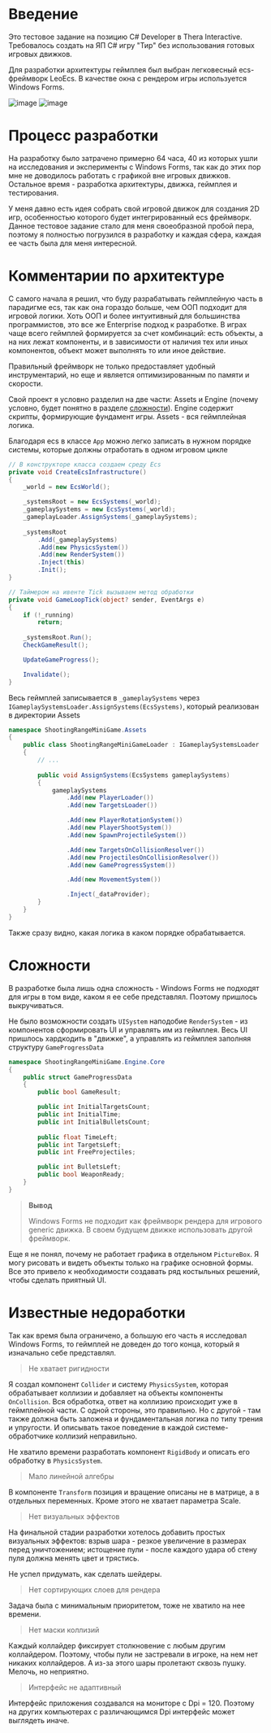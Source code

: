 ﻿# Введение

Это тестовое задание на позицию C# Developer в Thera Interactive.
Требовалось создать на ЯП C# игру "Тир" без использования готовых игровых движков.

Для разработки архитектуры геймплея был выбран легковесный ecs-фреймворк LeoEcs.
В качестве окна с рендером игры используется Windows Forms.

![image](README%20src/Gameplay.jpg)
![image](README%20src/EndOfGame.jpg)

# Процесс разработки

На разработку было затрачено примерно 64 часа, 40 из которых ушли на исследования и эксперименты с Windows Forms,
так как до этих пор мне не доводилось работать с графикой вне игровых движков.
Остальное время - разработка архитектуры, движка, геймплея и тестирования.

У меня давно есть идея собрать свой игровой движок для создания 2D игр, особенностью которого будет интегрированный ecs фреймворк.
Данное тестовое задание стало для меня своеобразной пробой пера, поэтому я полностью погрузился в разработку и каждая сфера, каждая ее часть была для меня интересной.

# Комментарии по архитектуре

С самого начала я решил, что буду разрабатывать геймплейную часть в парадигме ecs, так как она гораздо больше, чем ООП подходит для игровой логики.
Хоть ООП и более интуитивный для большинства программистов, это все же Enterprise подход к разработке.
В играх чаще всего геймплей формируется за счет комбинаций: есть объекты, а на них лежат компоненты, и в зависимости от наличия тех или иных компонентов, объект может выполнять то или иное действие.

Правильный фреймворк не только предоставляет удобный инструментарий, но еще и является оптимизированным по памяти и скорости.

Свой проект я условно разделил на две части: Assets и Engine (почему условно, будет понятно в разделе [сложности](#Cложности)). Engine содержит скрипты, формирующие фундамент игры. Assets - вся геймплейная логика.

Благодаря ecs в классе `App` можно легко записать в нужном порядке системы, которые должны отработать в одном игровом цикле

```csharp
// В конструкторе класса создаем среду Ecs 
private void CreateEcsInfrastructure()
{
	_world = new EcsWorld();

	_systemsRoot = new EcsSystems(_world);
	_gameplaySystems = new EcsSystems(_world);
	_gameplayLoader.AssignSystems(_gameplaySystems);
	
	_systemsRoot
		.Add(_gameplaySystems)
		.Add(new PhysicsSystem())
		.Add(new RenderSystem())
		.Inject(this)
		.Init();
}

// Таймером на ивенте Tick вызываем метод обработки
private void GameLoopTick(object? sender, EventArgs e)
{
	if (!_running)
		return;
	
	_systemsRoot.Run();
	CheckGameResult();

	UpdateGameProgress();

	Invalidate();
}
```

Весь геймплей записывается в `_gameplaySystems` через `IGameplaySystemsLoader.AssignSystems(EcsSystems)`, который реализован в директории Assets

```csharp
namespace ShootingRangeMiniGame.Assets
{
	public class ShootingRangeMiniGameLoader : IGameplaySystemsLoader
	{
		// ...
		
		public void AssignSystems(EcsSystems gameplaySystems)
		{
			gameplaySystems
				.Add(new PlayerLoader())
				.Add(new TargetsLoader())

				.Add(new PlayerRotationSystem())
				.Add(new PlayerShootSystem())
				.Add(new SpawnProjectileSystem())

				.Add(new TargetsOnCollisionResolver())
				.Add(new ProjectilesOnCollisionResolver())
				.Add(new GameProgressSystem())

				.Add(new MovementSystem())

				.Inject(_dataProvider);
		}
	}
}
```

Также сразу видно, какая логика в каком порядке обрабатывается.

# Сложности

В разработке была лишь одна сложность - Windows Forms не подходят для игры в том виде, каком я ее себе представлял.
Поэтому пришлось выкручиваться.

Не было возможности создать `UISystem` наподобие `RenderSystem` - из компонентов сформировать UI и управлять им из геймплея.
Весь UI пришлось хардкодить в "движке", а управлять из геймплея заполняя структуру `GameProgressData`

```csharp
namespace ShootingRangeMiniGame.Engine.Core
{
	public struct GameProgressData
	{
		public bool GameResult;

		public int InitialTargetsCount;
		public int InitialTime;
		public int InitialBulletsCount;
		
		public float TimeLeft;
		public int TargetsLeft;
		public int FreeProjectiles;

		public int BulletsLeft;
		public bool WeaponReady;
	}
}
```

> **Вывод**
> 
>Windows Forms не подходит как фреймворк рендера для игрового generic движка.
>В своем будущем движке использовать другой фреймворк.

Еще я не понял, почему не работает графика в отдельном `PictureBox`. Я могу рисовать и видеть объекты только на графике основной формы.
Все это привело к необходимости создавать ряд костыльных решений, чтобы сделать приятный UI.

# Известные недоработки

Так как время была ограничено, а большую его часть я исследовал Windows Forms, то геймплей не доведен до того конца, который я изначально себе представлял.

> Не хватает ригидности

Я создал компонент `Collider` и систему `PhysicsSystem`, которая обрабатывает коллизии и добавляет на объекты компоненты `OnCollision`.
Вся обработка, ответ на коллизию происходит уже в геймплейной части. С одной стороны, это правильно. Но с другой - там также должна быть заложена и фундаментальная логика по типу трения и упругости.
И описывать такое поведение в каждой системе-обработчике коллизий неправильно.

Не хватило времени разработать компонент `RigidBody` и описать его обработку в `PhysicsSystem`.

> Мало линейной алгебры

В компоненте `Transform` позиция и вращение описаны не в матрице, а в отдельных переменных.
Кроме этого не хватает параметра Scale.

> Нет визуальных эффектов

На финальной стадии разработки хотелось добавить простых визуальных эффектов: взрыв шара - резкое увеличение в размерах перед уничтожением; истощение пули - после каждого удара об стену пуля должна менять цвет и трястись.

Не успел придумать, как сделать шейдеры.

> Нет сортирующих слоев для рендера

Задача была с минимальным приоритетом, тоже не хватило на нее времени.

> Нет маски коллизий

Каждый коллайдер фиксирует столкновение с любым другим коллайдером. Поэтому, чтобы пули не застревали в игроке, на нем нет никаких коллайдеров.
А из-за этого шары пролетают сквозь пушку.
Мелочь, но неприятно.

> Интерфейс не адаптивный

Интерфейс приложения создавался на мониторе с Dpi = 120. Поэтому на других компьютерах с различающимся Dpi интерфейс может выглядеть иначе.